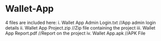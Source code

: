 # Wallet-App<br>
4 files are included here:
i. Wallet App Admin Login.txt //App admin login details
ii. Wallet App Project.zip //Zip file containing the project
iii. Wallet App Report.pdf //Report on the project
iv. Wallet App.apk //APK File
